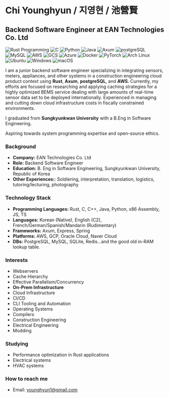 # Chi Younghyun / 지영현 / 池營賢

## Backend Software Engineer at EAN Technologies Co. Ltd

![Rust Programming](https://img.shields.io/badge/Rust-000000?style=for-the-badge&logo=rust&logoColor=orange)
![C](https://img.shields.io/badge/C-A8B9CC?style=for-the-badge&logo=c&logoColor=white)
![Python](https://img.shields.io/badge/Python-3776AB?style=for-the-badge&logo=python&logoColor=green)
![Java](https://img.shields.io/badge/Java-007396?style=for-the-badge&logo=java&logoColor=white)
![Axum](https://img.shields.io/badge/Axum-000000?style=for-the-badge&logo=rust&logoColor=orange)
![postgreSQL](https://img.shields.io/badge/postgres-000000?style=for-the-badge&logo=postgresql&logoColor=blue)
![MySQL](https://img.shields.io/badge/MySQL-4479A1?style=for-the-badge&logo=mysql&logoColor=white)
![AWS](https://img.shields.io/badge/AWS-232F3E?style=for-the-badge&logo=amazon-aws&logoColor=white)
![GCS](https://img.shields.io/badge/Google_Cloud-4285F4?style=for-the-badge&logo=google-cloud&logoColor=white)
![Azure](https://img.shields.io/badge/Microsoft_Azure-0078D4?style=for-the-badge&logo=microsoft-azure&logoColor=white)
![Docker](https://img.shields.io/badge/Docker-2496ED?style=for-the-badge&logo=docker&logoColor=white)
![PyTorch](https://img.shields.io/badge/PyTorch-EE4C2C?style=for-the-badge&logo=pytorch&logoColor=white)
![Arch Linux](https://img.shields.io/badge/Arch_Linux-1793D1?style=for-the-badge&logo=arch-linux&logoColor=white)
![Ubuntu](https://img.shields.io/badge/Ubuntu-E95420?style=for-the-badge&logo=ubuntu&logoColor=white)
![Windows](https://img.shields.io/badge/Windows-0078D6?style=for-the-badge&logo=windows&logoColor=white)
![macOS](https://img.shields.io/badge/macOS-000000?style=for-the-badge&logo=apple&logoColor=white)

I am a junior backend software engineer specializing in integrating sensors, meters, appliances, and other systems in a construction engineering cloud product context using **Rust**, **Axum**, **postgreSQL**, and **AWS**. Currently, my efforts are focused on researching and applying caching strategies for a highly optimized BEMS service dealing with large amounts of real-time sensor data set to be deployed internationally. Experienced in managing and cutting down cloud infrastructure costs in fiscally constrained environments.

I graduated from **Sungkyunkwan University** with a B.Eng in Software Engineering.

Aspiring towards system programming expertise and open-source ethics.

### Background
- **Company:** EAN Technologies Co. Ltd
- **Role:** Backend Software Engineer
- **Education:** B. Eng in Software Engineering, Sungkyunkwan University, Republic of Korea
- **Other Experiences:**: Soldiering, interpretation, translation, logistics, tutoring/lecturing, photography

### Technology Stack
- **Programming Languages:** Rust, C, C++, Java, Python, x86 Assembly, JS, TS
- **Languages:** Korean (Native), English (C2), French/German/Spanish/Mandarin (Rudimentary)
- **Frameworks:** Axum, Express, Spring
- **Platforms:** AWS, GCP, Oracle Cloud, Naver Cloud
- **DBs:** PostgreSQL, MySQL, SQLite, Redis...and the good old in-RAM lookup table.

### Interests
- Webservers
- Cache Hierarchy
- Effective Parallelism/Concurrency
- **On-Prem Infrastructure**
- Cloud Infrastructure
- CI/CD
- CLI Tooling and Automation
- Operating Systems
- Compilers
- Construction Engineering
- Electrical Engineering
- Modding

### Studying
- Performance optimization in Rust applications
- Electrical systems
- HVAC systems

### How to reach me
- Email: [younghyun1@gmail.com](mailto:younghyun1@gmail.com)
